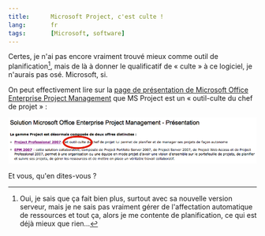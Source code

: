 ```yaml
---
title:      Microsoft Project, c'est culte !
lang:       fr
tags:       [Microsoft, software]
---
```


Certes, je n'ai pas encore vraiment trouvé mieux comme outil de planification[^1], mais de là à donner le qualificatif de « culte » à ce logiciel, je n'aurais pas osé. Microsoft, si.

[^1]: Oui, je sais que ça fait bien plus, surtout avec sa nouvelle version serveur, mais je ne sais pas vraiment gérer de l'affectation automatique de ressources et tout ça, alors je me contente de planification, ce qui est déjà mieux que rien…

On peut effectivement lire sur la [page de présentation de Microsoft Office Enterprise Project Management](http://www.microsoft.com/france/office/2007/solutions/epm/overview.mspx) que MS Project est un « outil-culte du chef de projet » :

![](MS_Project_culte.png "MS Project, outil culte du chef de projet")

Et vous, qu'en dites-vous ?
